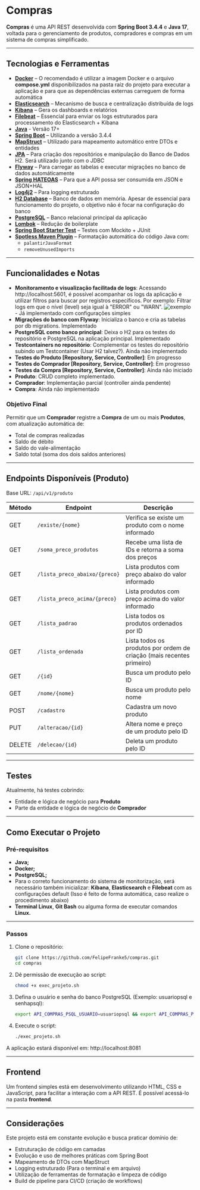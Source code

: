 # Compras

**Compras** é uma API REST desenvolvida com **Spring Boot 3.4.4** e **Java 17**, voltada para o gerenciamento de produtos, compradores e compras em um sistema de compras simplificado.

---

## Tecnologias e Ferramentas

- **[Docker](https://www.docker.com/)** – O recomendado é utilizar a imagem Docker e o arquivo **compose.yml** disponibilizados na pasta raíz do projeto para executar a aplicação e para que as dependências externas carreguem de forma automática
- **[Elasticsearch](https://www.elastic.co/elasticsearch)** – Mecanismo de busca e centralização distribuída de logs
- **[Kibana](https://www.elastic.co/kibana)** – Gera os dashboards e relatórios
- **[Filebeat](https://www.elastic.co/beats/filebeat/)** – Essencial para enviar os logs estruturados para processamento do Elasticsearch + Kibana
- **[Java](https://www.oracle.com/java/technologies/javase/jdk17-archive-downloads.html)** - Versão 17+
- **[Spring Boot](https://start.spring.io/)** – Utilizando a versão 3.4.4
- **[MapStruct](https://mapstruct.org/)** – Utilizado para mapeamento automático entre DTOs e entidades
- **[JPA](https://spring.io/projects/spring-data-jpa)** – Para criação dos repositórios e manipulação do Banco de Dados H2. Será utilizado junto com o JDBC
- **[Flyway](https://github.com/flyway/flyway)** – Para carregar as tabelas e executar migrações no banco de dados automáticamente
- **[Spring HATEOAS](https://spring.io/projects/spring-hateoas)** – Para que a API possa ser consumida em JSON e JSON+HAL
- **[Log4j2](https://logging.apache.org/log4j/2.x/index.html)** – Para logging estruturado
- **[H2 Database](https://www.h2database.com/html/main.html)** – Banco de dados em memória. Apesar de essencial para funcionamento do projeto, o objetivo não é focar na configuração do banco
- **[PostgreSQL](https://www.postgresql.org/)** – Banco relacional principal da aplicação
- **[Lombok](https://projectlombok.org/)** – Redução de boilerplate
- **[Spring Boot Starter Test](https://docs.spring.io/spring-boot/docs/1.5.7.RELEASE/reference/html/boot-features-testing.html)** – Testes com Mockito + JUnit
- **[Spotless Maven Plugin](https://github.com/diffplug/spotless)** – Formatação automática do código Java com:
  - `palantirJavaFormat`
  - `removeUnusedImports`

---

## Funcionalidades e Notas

- **Monitoramento e visualização facilitada de logs**: Acessando http://localhost:5601, é possível acompanhar os logs da aplicação e utilizar filtros para buscar por registros específicos. Por exemplo: Filtrar logs em que o nível (level) seja igual à "ERROR" ou "WARN". ![exemplo](https://github.com/user-attachments/assets/2ece6157-1563-4894-8ba4-a5e9a25ee909) - Já implementado com configurações simples
- **Migrações do banco com Flyway**: Inicializa o banco e cria as tabelas por db migrations. Implementado
- **PostgreSQL como banco principal**: Deixa o H2 para os testes do repositório e PostgreSQL na aplicação principal. Implementado
- **Testcontainers no repositório**: Complementar os testes do repositório subindo um Testcontainer (Usar H2 talvez?). Ainda não implementado
- **Testes do Produto [Repository, Service, Controller]**: Em progresso
- **Testes do Comprador [Repository, Service, Controller]**: Em progresso
- **Testes da Compra [Repository, Service, Controller]**: Ainda não iniciado
- **Produto**: CRUD completo implementado.
- **Comprador**: Implementação parcial (controller ainda pendente)
- **Compra**: Ainda não implementado

### Objetivo Final
Permitir que um **Comprador** registre a **Compra** de um ou mais **Produtos**, com atualização automática de:
- Total de compras realizadas
- Saldo de débito
- Saldo do vale-alimentação
- Saldo total (soma dos dois saldos anteriores)

---

## Endpoints Disponíveis (Produto)

Base URL: `/api/v1/produto`

| Método | Endpoint                             | Descrição                                                                 |
|--------|--------------------------------------|---------------------------------------------------------------------------|
| GET    | `/existe/{nome}`                     | Verifica se existe um produto com o nome informado                       |
| GET   | `/soma_preco_produtos`               | Recebe uma lista de IDs e retorna a soma dos preços                      |
| GET    | `/lista_preco_abaixo/{preco}`        | Lista produtos com preço abaixo do valor informado                       |
| GET    | `/lista_preco_acima/{preco}`         | Lista produtos com preço acima do valor informado                        |
| GET    | `/lista_padrao`                      | Lista todos os produtos ordenados por ID                                 |
| GET    | `/lista_ordenada`                    | Lista todos os produtos por ordem de criação (mais recentes primeiro)    |
| GET    | `/{id}`                              | Busca um produto pelo ID                                                 |
| GET    | `/nome/{nome}`                       | Busca um produto pelo nome                                               |
| POST   | `/cadastro`                          | Cadastra um novo produto                                                 |
| PUT    | `/alteracao/{id}`                    | Altera nome e preço de um produto pelo ID                                |
| DELETE | `/delecao/{id}`                      | Deleta um produto pelo ID                                                |

---

## Testes

Atualmente, há testes cobrindo:
- Entidade e lógica de negócio para **Produto**
- Parte da entidade e lógica de negócio de **Comprador**

---

## Como Executar o Projeto

### Pré-requisitos

- **Java;**
- **Docker;**
- **PostgreSQL;**
- Para o correto funcionamento do sistema de monitorização, será necessário também inicializar: **Kibana**, **Elasticsearch** e **Filebeat** com as configurações default (Isso é feito de forma automática, caso realize o procedimento abaixo)
- **Terminal Linux**, **Git Bash** ou alguma forma de executar comandos **Linux.**

---

### Passos

1. Clone o repositório:
   ```bash
   git clone https://github.com/FelipeFranke5/compras.git
   cd compras
   ```

2. Dê permissão de execução ao script:
    ```bash
    chmod +x exec_projeto.sh
    ```

3. Defina o usuário e senha do banco PostgreSQL (Exemplo: usuariopsql e senhapsql):
    ```bash
    export API_COMPRAS_PSQL_USUARIO=usuariopsql && export API_COMPRAS_PSQL_SENHA=senhapsql
    ```

4. Execute o script:
    ```bash
    ./exec_projeto.sh
    ```

A aplicação estará disponível em: http://localhost:8081

---

## Frontend

Um frontend simples está em desenvolvimento utilizando HTML, CSS e JavaScript, para facilitar a interação com a API REST. É possível acessá-lo na pasta **frontend**.

---

## Considerações

Este projeto está em constante evolução e busca praticar domínio de:

- Estruturação de código em camadas
- Evolução e uso de melhores práticas com Spring Boot
- Mapeamento de DTOs com MapStruct
- Logging estruturado (Para o terminal e em arquivo)
- Utilização de ferramentas de formatação e limpeza de código
- Build de pipeline para CI/CD (criação de workflows)
